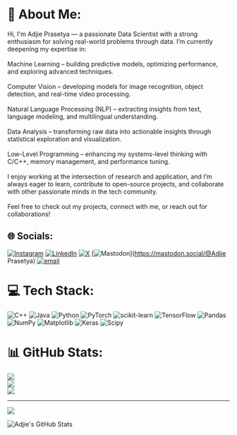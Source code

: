 # 💫 About Me:
Hi, I'm Adjie Prasetya — a passionate Data Scientist with a strong enthusiasm for solving real-world problems through data. I’m currently deepening my expertise in:<br><br>Machine Learning – building predictive models, optimizing performance, and exploring advanced techniques.<br><br>Computer Vision – developing models for image recognition, object detection, and real-time video processing.<br><br>Natural Language Processing (NLP) – extracting insights from text, language modeling, and multilingual understanding.<br><br>Data Analysis – transforming raw data into actionable insights through statistical exploration and visualization.<br><br>Low-Level Programming – enhancing my systems-level thinking with C/C++, memory management, and performance tuning.<br><br>I enjoy working at the intersection of research and application, and I’m always eager to learn, contribute to open-source projects, and collaborate with other passionate minds in the tech community.<br><br>Feel free to check out my projects, connect with me, or reach out for collaborations!


## 🌐 Socials:
[![Instagram](https://img.shields.io/badge/Instagram-%23E4405F.svg?logo=Instagram&logoColor=white)](https://instagram.com/jiprsty4) [![LinkedIn](https://img.shields.io/badge/LinkedIn-%230077B5.svg?logo=linkedin&logoColor=white)](https://linkedin.com/in/ajiii) [![X](https://img.shields.io/badge/X-black.svg?logo=X&logoColor=white)](https://x.com/__cx64) [![Mastodon](https://img.shields.io/badge/-MASTODON-%232B90D9?logo=mastodon&logoColor=white)](https://mastodon.social/@Adjie Prasetya) [![email](https://img.shields.io/badge/Email-D14836?logo=gmail&logoColor=white)](mailto:adjie0915@gmail.com) 

# 💻 Tech Stack:
![C++](https://img.shields.io/badge/c++-%2300599C.svg?style=for-the-badge&logo=c%2B%2B&logoColor=white) ![Java](https://img.shields.io/badge/java-%23ED8B00.svg?style=for-the-badge&logo=openjdk&logoColor=white) ![Python](https://img.shields.io/badge/python-3670A0?style=for-the-badge&logo=python&logoColor=ffdd54) ![PyTorch](https://img.shields.io/badge/PyTorch-%23EE4C2C.svg?style=for-the-badge&logo=PyTorch&logoColor=white) ![scikit-learn](https://img.shields.io/badge/scikit--learn-%23F7931E.svg?style=for-the-badge&logo=scikit-learn&logoColor=white) ![TensorFlow](https://img.shields.io/badge/TensorFlow-%23FF6F00.svg?style=for-the-badge&logo=TensorFlow&logoColor=white) ![Pandas](https://img.shields.io/badge/pandas-%23150458.svg?style=for-the-badge&logo=pandas&logoColor=white) ![NumPy](https://img.shields.io/badge/numpy-%23013243.svg?style=for-the-badge&logo=numpy&logoColor=white) ![Matplotlib](https://img.shields.io/badge/Matplotlib-%23ffffff.svg?style=for-the-badge&logo=Matplotlib&logoColor=black) ![Keras](https://img.shields.io/badge/Keras-%23D00000.svg?style=for-the-badge&logo=Keras&logoColor=white) ![Scipy](https://img.shields.io/badge/SciPy-%230C55A5.svg?style=for-the-badge&logo=scipy&logoColor=%white)
# 📊 GitHub Stats:
![](https://github-readme-stats.vercel.app/api?username=Aji2006&theme=dark&hide_border=false&include_all_commits=false&count_private=false)<br/>
![](https://nirzak-streak-stats.vercel.app/?user=Aji2006&theme=dark&hide_border=false)<br/>
![](https://github-readme-stats.vercel.app/api/top-langs/?username=Aji2006&theme=dark&hide_border=false&include_all_commits=false&count_private=false&layout=compact)

---
[![](https://visitcount.itsvg.in/api?id=Aji2006&icon=0&color=0)](https://visitcount.itsvg.in)

<!-- Proudly created with GPRM ( https://gprm.itsvg.in ) -->
![Adjie's GitHub Stats](https://github-readme-stats.vercel.app/api?username=Aji2006&show_icons=true&theme=tokyonight)
